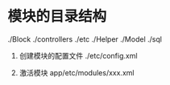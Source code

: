 # 模块的目录结构
./Block
./controllers
./etc
./Helper
./Model
./sql

1. 创建模块的配置文件
./etc/config.xml

2. 激活模块
app/etc/modules/xxx.xml